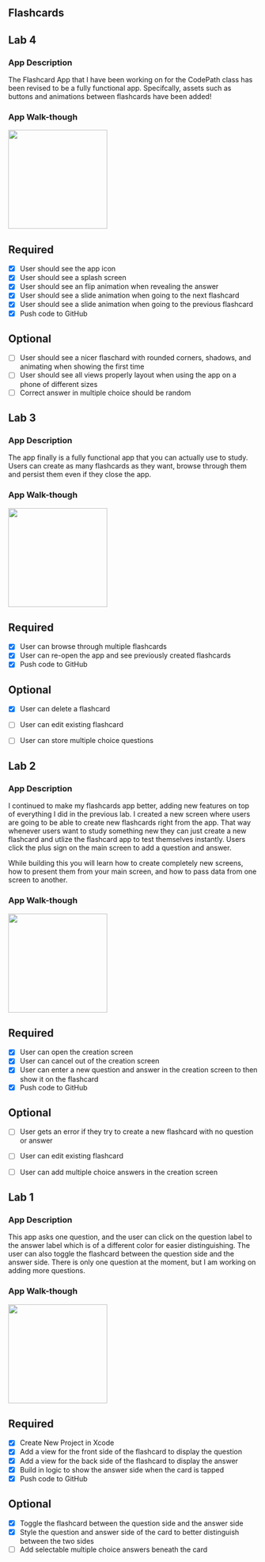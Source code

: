 ## Flashcards

## Lab 4

### App Description
The Flashcard App that I have been working on for the CodePath class has been revised to be a fully functional app. Specifcally, assets such as buttons and animations between flashcards have been added!

### App Walk-though

<img src="http://g.recordit.co/7Yi8t3FktG.gif" width=200><br>

## Required
- [x] User should see the app icon 
- [x] User should see a splash screen
- [x] User should see an flip animation when revealing the answer
- [x] User should see a slide animation when going to the next flashcard
- [x] User should see a slide animation when going to the previous flashcard
- [x] Push code to GitHub
## Optional
- [ ] User should see a nicer flaschard with rounded corners, shadows, and animating when showing the first time
- [ ] User should see all views properly layout when using the app on a phone of different sizes
- [ ] Correct answer in multiple choice should be random

## Lab 3

### App Description
The app finally is a fully functional app that you can actually use to study. Users can create as many flashcards as they want, browse through them and persist them even if they close the app. 

### App Walk-though
<img src="http://g.recordit.co/EF716p0XLQ.gif" width=200><br>

## Required
- [x] User can browse through multiple flashcards
- [x] User can re-open the app and see previously created flashcards
- [x] Push code to GitHub
## Optional
- [x] User can delete a flashcard
- [ ] User can edit existing flashcard
- [ ] User can store multiple choice questions


## Lab 2

### App Description
I continued to make my flashcards app better, adding new features on top of everything I did in the previous lab. I created a new screen where users are going to be able to create new flashcards right from the app. That way whenever users want to study something new they can just create a new flashcard and utlize the flashcard app to test themselves instantly. Users click the plus sign on the main screen to add a question and answer.

While building this you will learn how to create completely new screens, how to present them from your main screen, and how to pass data from one screen to another.
### App Walk-though

<img src="http://g.recordit.co/V54CO3j64E.gif" width=200><br>

## Required
- [x] User can open the creation screen
- [x] User can cancel out of the creation screen
- [x] User can enter a new question and answer in the creation screen to then show it on the flashcard
- [x] Push code to GitHub
## Optional
- [ ] User gets an error if they try to create a new flashcard with no question or answer
- [ ] User can edit existing flashcard
- [ ] User can add multiple choice answers in the creation screen



## Lab 1

### App Description
This app asks one question, and the user can click on the question label to the answer label which is of a different color for easier distinguishing. The user can also toggle the flashcard between the question side and the answer side. There is only one question at the moment, but I am working on adding more questions.

### App Walk-though

<img src="http://g.recordit.co/nuj8bfSKsD.gif" width=200><br>


## Required
- [x] Create New Project in Xcode
- [x] Add a view for the front side of the flashcard to display the question
- [x] Add a view for the back side of the flashcard to display the answer
- [x] Build in logic to show the answer side when the card is tapped
- [x] Push code to GitHub
## Optional
- [x] Toggle the flashcard between the question side and the answer side
- [x] Style the question and answer side of the card to better distinguish between the two sides
- [ ] Add selectable multiple choice answers beneath the card

